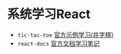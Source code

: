 # 系统学习React
- `tic-tac-toe` [官方示例学习(井字棋)](https://zh-hans.reactjs.org/tutorial/tutorial.html)
- `react-docs` [官方文档学习笔记](https://zh-hans.reactjs.org/docs/getting-started.html)